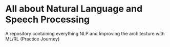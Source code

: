 # All about Natural Language and Speech Processing 
A repository containing everything NLP and Improving the architecture with ML/RL (Practice Journey)
                                     
